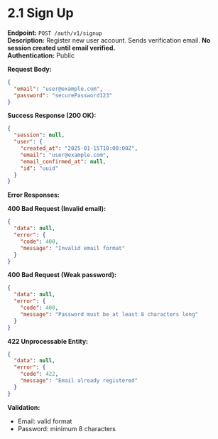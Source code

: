 # 2.1 Sign Up

**Endpoint:** `POST /auth/v1/signup`  
**Description:** Register new user account. Sends verification email. **No session created until email verified.**  
**Authentication:** Public

**Request Body:**

```json
{
  "email": "user@example.com",
  "password": "securePassword123"
}
```

**Success Response (200 OK):**

```json
{
  "session": null,
  "user": {
    "created_at": "2025-01-15T10:00:00Z",
    "email": "user@example.com",
    "email_confirmed_at": null,
    "id": "uuid"
  }
}
```

**Error Responses:**

**400 Bad Request (Invalid email):**

```json
{
  "data": null,
  "error": {
    "code": 400,
    "message": "Invalid email format"
  }
}
```

**400 Bad Request (Weak password):**

```json
{
  "data": null,
  "error": {
    "code": 400,
    "message": "Password must be at least 8 characters long"
  }
}
```

**422 Unprocessable Entity:**

```json
{
  "data": null,
  "error": {
    "code": 422,
    "message": "Email already registered"
  }
}
```

**Validation:**

- Email: valid format
- Password: minimum 8 characters
